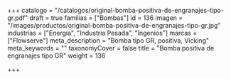 +++
catalogo = "/catalogos/original-bomba-positiva-de-engranajes-tipo-gr.pdf"
draft = true
familias = ["Bombas"]
id = 136
imagen = "/images/productos/original-bomba-positiva-de-engranajes-tipo-gr.jpg"
industrias = ["Energía", "Industria Pesada", "Ingenios"]
marcas = ["Flowserve"]
meta_description = "Bomba tipo GR, positiva, Vicking"
meta_keywords = ""
taxonomyCover = false
title = "Bomba positiva de engranajes tipo GR"
weight = 136

+++
